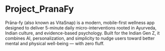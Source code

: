 # Project_PranaFy
Prāna-fy (also known as VitaSnap) is a modern, mobile-first wellness app designed to deliver 5-minute daily micro-interventions rooted in Ayurveda, Indian culture, and evidence-based psychology. Built for the Indian Gen Z, it combines AI, personalization, and simplicity to nudge users toward better mental and physical well-being — with zero fluff.
